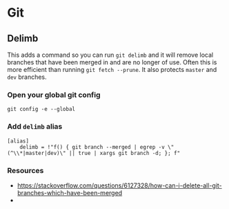 # Git

## Delimb

This adds a command so you can run `git delimb` and it will remove local branches that have been merged in and are no longer of use. Often this is more efficient than running `git fetch --prune`. It also protects `master` and `dev` branches.

### Open your global git config

```shell
git config -e --global
```

### Add `delimb` alias

```shell
[alias]
	delimb = !"f() { git branch --merged | egrep -v \"(^\\*|master|dev)\" || true | xargs git branch -d; }; f"
```

### Resources

- <https://stackoverflow.com/questions/6127328/how-can-i-delete-all-git-branches-which-have-been-merged>
- 